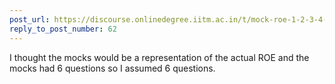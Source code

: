 ```yaml
---
post_url: https://discourse.onlinedegree.iitm.ac.in/t/mock-roe-1-2-3-4-tds-jan-2025/168449/64
reply_to_post_number: 62
---
```

I thought the mocks would be a representation of the actual ROE and the mocks had 6 questions so I assumed 6 questions.